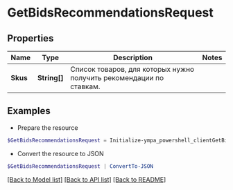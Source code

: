 # GetBidsRecommendationsRequest
## Properties

Name | Type | Description | Notes
------------ | ------------- | ------------- | -------------
**Skus** | **String[]** | Список товаров, для которых нужно получить рекомендации по ставкам.  | 

## Examples

- Prepare the resource
```powershell
$GetBidsRecommendationsRequest = Initialize-ympa_powershell_clientGetBidsRecommendationsRequest  -Skus null
```

- Convert the resource to JSON
```powershell
$GetBidsRecommendationsRequest | ConvertTo-JSON
```

[[Back to Model list]](../README.md#documentation-for-models) [[Back to API list]](../README.md#documentation-for-api-endpoints) [[Back to README]](../README.md)

